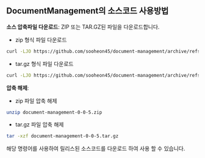 
## DocumentManagement의 소스코드 사용방법

**소스 압축파일 다운로드**: ZIP 또는 TAR.GZ된 파일을 다운로드합니다.
- zip 형식 파일 다운로드
```sh
curl -LJO https://github.com/sooheon45/document-management/archive/refs/tags/v0-0-5.zip
```

- tar.gz 형식 파일 다운로드
```sh
curl -LJO https://github.com/sooheon45/document-management/archive/refs/tags/v0-0-5.tar.gz
```

**압축 해제**:
- zip 파일 압축 해제
```sh
unzip document-management-0-0-5.zip
```

- tar.gz 파일 압축 해제
```sh
tar -xzf document-management-0-0-5.tar.gz
```

해당 명령어를 사용하여 릴리스된 소스코드를 다운로드 하여 사용 할 수 있습니다.
                                